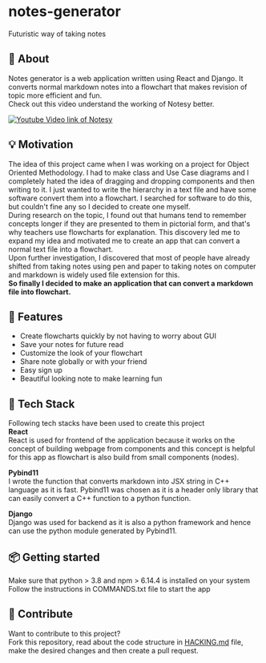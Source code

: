 # notes-generator

Futuristic way of taking notes

## 📓 About

Notes generator is a web application written using React and Django. It converts
normal markdown notes into a flowchart that makes revision of topic more
efficient and fun. <br>
Check out this video understand the working of Notesy better.

[![Youtube Video link of Notesy](http://img.youtube.com/vi/ZaSNOHdRDwI/5.jpg)](http://www.youtube.com/watch?v=ZaSNOHdRDwI "Notesy")

## 💡 Motivation

The idea of this project came when I was working on a project for Object
Oriented Methodology. I had to make class and Use Case diagrams and I completely
hated the idea of dragging and dropping components and then writing to it. I
just wanted to write the hierarchy in a text file and have some software convert
them into a flowchart. I searched for software to do this, but couldn't fine any
so I decided to create one myself. <br> During research on the topic, I found
out that humans tend to remember concepts longer if they are presented to them
in pictorial form, and that's why teachers use flowcharts for explanation. This
discovery led me to expand my idea and motivated me to create an app that can
convert a normal text file into a flowchart.<br> Upon further investigation, I
discovered that most of people have already shifted from taking notes using pen
and paper to taking notes on computer and markdown is widely used file extension
for this.<br> <b>So finally I decided to make an application that can convert a
markdown file into flowchart.</b>

## 🚀 Features

<ul>
    <li> Create flowcharts quickly by not having to worry about GUI </li>
    <li> Save your notes for future read </li>
    <li> Customize the look of your flowchart </li>
    <li> Share note globally or with your friend </li>
    <li> Easy sign up </li>
    <li> Beautiful looking note to make learning fun </li>
</ul>

## 🤖 Tech Stack

Following tech stacks have been used to create this project <br>
<b>React</b><br> React is used for frontend of the application because it works
on the concept of building webpage from components and this concept is helpful
for this app as flowchart is also build from small components (nodes).

<b>Pybind11 </b><br> I wrote the function that converts markdown into JSX string
in C++ language as it is fast. Pybind11 was chosen as it is a header only
library that can easily convert a C++ function to a python function.

<b>Django </b><br> Django was used for backend as it is also a python framework
and hence can use the python module generated by Pybind11.

## 📦 Getting started

Make sure that python > 3.8 and npm > 6.14.4 is installed on your system <br>
Follow the instructions in COMMANDS.txt file to start the app

## 🔨 Contribute

Want to contribute to this project? <br> Fork this repository, read about the
code structure in
<a href="https://github.com/pSN0W/notes-generator/blob/main/HACKING.md">HACKING.md</a>
file, make the desired changes and then create a pull request.

